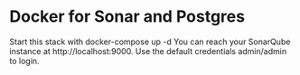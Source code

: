 # Docker for Sonar and Postgres

Start this stack with docker-compose up -d You can reach your SonarQube instance at http://localhost:9000. Use the default credentials admin/admin to login.